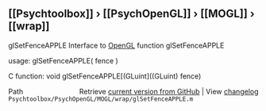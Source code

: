 ## [[Psychtoolbox]] &#8250; [[PsychOpenGL]] &#8250; [[MOGL]] &#8250; [[wrap]]

glSetFenceAPPLE  Interface to [OpenGL](OpenGL) function glSetFenceAPPLE  
  
usage:  glSetFenceAPPLE( fence )  
  
C function:  void glSetFenceAPPLE[(GLuint]((GLuint) fence)  




<div class="code_header" style="text-align:right;">
  <span style="float:left;">Path&nbsp;&nbsp;</span> <span class="counter">Retrieve <a href=
  "https://raw.github.com/Psychtoolbox-3/Psychtoolbox-3/beta/Psychtoolbox/PsychOpenGL/MOGL/wrap/glSetFenceAPPLE.m">current version from GitHub</a> | View <a href=
  "https://github.com/Psychtoolbox-3/Psychtoolbox-3/commits/beta/Psychtoolbox/PsychOpenGL/MOGL/wrap/glSetFenceAPPLE.m">changelog</a></span>
</div>
<div class="code">
  <code>Psychtoolbox/PsychOpenGL/MOGL/wrap/glSetFenceAPPLE.m</code>
</div>

